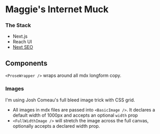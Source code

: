 # Maggie's Internet Muck

### The Stack

- Next.js
- Reach UI
- [Next SEO](https://github.com/garmeeh/next-seo)

## Components


`<ProseWrapper />` wraps around all mdx longform copy.

### Images

I'm using Josh Comeau's full bleed image trick with CSS grid.
* All images in mdx files are passed into `<BasicImage />`. It declares a default width of 1000px and accepts an optional `width` prop
* `<FullWidthImage />` will stretch the image across the full canvas, optionally accepts a declared width prop.